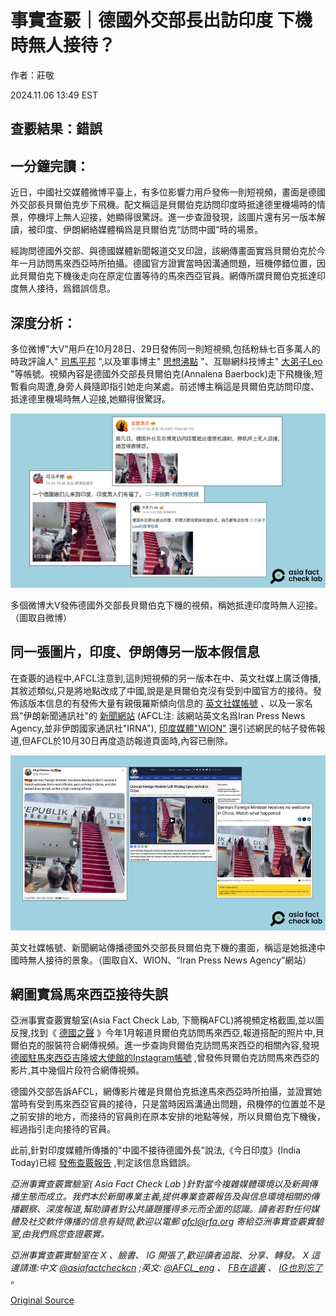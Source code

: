 # 事實查覈｜德國外交部長出訪印度 下機時無人接待？

作者：莊敬

2024.11.06 13:49 EST

## 查覈結果：錯誤

## 一分鐘完讀：

近日，中國社交媒體微博平臺上，有多位影響力用戶發佈一則短視頻，畫面是德國外交部長貝爾伯克步下飛機。配文稱這是貝爾伯克訪問印度時抵達德里機場時的情景，停機坪上無人迎接，她顯得很驚訝。進一步查證發現，該圖片還有另一版本解讀，被印度、伊朗網絡媒體稱爲是貝爾伯克“訪問中國”時的場景。

經詢問德國外交部、與德國媒體新聞報道交叉印證，該網傳畫面實爲貝爾伯克於今年一月訪問馬來西亞時所拍攝。德國官方證實當時因溝通問題，班機停錯位置，因此貝爾伯克下機後走向在原定位置等待的馬來西亞官員。網傳所謂貝爾伯克抵達印度無人接待，爲錯誤信息。

## 深度分析：

多位微博"大V"用戶在10月28日、29日發佈同一則短視頻,包括粉絲七百多萬人的時政評論人" [司馬平邦](https://m.weibo.cn/detail/5094538618077938) ",以及軍事博主" [思想沸點](https://m.weibo.cn/detail/5094538618077938) "、互聯網科技博主" [大弟子Leo](https://m.weibo.cn/detail/5094572290736660) "等帳號。視頻內容是德國外交部長貝爾伯克(Annalena Baerbock)走下飛機後,短暫看向周遭,身旁人員隨即指引她走向某處。前述博主稱這是貝爾伯克訪問印度、抵達德里機場時無人迎接,她顯得很驚訝。

![多個微博大V發佈德國外交部長貝爾伯克下機的視頻，稱她抵達印度時無人迎接。（圖取自微博）](images/6OSEGK6BXUXFO3ZSGP3IYO7VAE.png)

多個微博大V發佈德國外交部長貝爾伯克下機的視頻，稱她抵達印度時無人迎接。（圖取自微博）

## 同一張圖片，印度、伊朗傳另一版本假信息

在查覈的過程中,AFCL注意到,這則短視頻的另一版本在中、英文社媒上廣泛傳播,其敘述類似,只是將地點改成了中國,說是是貝爾伯克沒有受到中國官方的接待。發佈該版本信息的有發佈大量有親俄羅斯傾向信息的 [英文社媒帳號](https://twitter.com/ug_chelsea/status/1850825960980893773?ref_src=twsrc%5Etfw%7Ctwcamp%5Etweetembed%7Ctwterm%5E1850825960980893773%7Ctwgr%5E00ea1ba06ed4bd2965f45d36d2d4bfde02e920a6%7Ctwcon%5Es1_&ref_url=https%3A%2F%2Fwww.wionews.com%2Fworld%2Fgerman-foreign-minister-receives-no-welcome-in-china-watch-what-happened-771389) 、以及一家名爲"伊朗新聞通訊社"的 [新聞網站](https://iranpress.com/german-foreign-minister-left-waiting-upon-arrival-in-china) (AFCL注: 該網站英文名爲Iran Press News Agency,並非伊朗國家通訊社"IRNA"), [印度媒體"WION"](https://archive.ph/yc9QC) 還引述網民的帖子發佈報道,但AFCL於10月30日再度造訪報道頁面時,內容已刪除。

![英文社媒帳號、新聞網站傳播德國外交部長貝爾伯克下機的畫面，稱這是她抵達中國時無人接待的景象。（圖取自X、WION、“Iran Press News Agency”網站）](images/REIP6S4EOS7Y5V43YFMRNHANIM.png)

英文社媒帳號、新聞網站傳播德國外交部長貝爾伯克下機的畫面，稱這是她抵達中國時無人接待的景象。（圖取自X、WION、“Iran Press News Agency”網站）

## 網圖實爲馬來西亞接待失誤

亞洲事實查覈實驗室(Asia Fact Check Lab, 下簡稱AFCL)將視頻定格截圖,並以圖反搜,找到《 [德國之聲](https://www.dw.com/en/germany-strikes-balancing-act-in-southeast-asia/a-68000565) 》今年1月報道貝爾伯克訪問馬來西亞,報道搭配的照片中,貝爾伯克的服裝符合網傳視頻。進一步查詢貝爾伯克訪問馬來西亞的相關內容,發現 [德國駐馬來西亞吉隆坡大使館的Instagram帳號](https://www.instagram.com/reel/C2RUE4KAIDn/) ,曾發佈貝爾伯克訪問馬來西亞的影片,其中幾個片段符合網傳視頻。

德國外交部告訴AFCL，網傳影片確是貝爾伯克抵達馬來西亞時所拍攝，並證實她當時有受到馬來西亞官員的接待，只是當時因爲溝通出問題，飛機停的位置並不是之前安排的地方，而接待的官員則在原本安排的地點等候，所以貝爾伯克下機後，經過指引走向接待的官員。

此前,針對印度媒體所傳播的"中國不接待德國外長"說法,《今日印度》(India Today)已經 [發佈查覈報告](https://www.indiatoday.in/fact-check/story/fact-check-german-foreign-minister-annalena-baerbock-not-formally-welcomed-at-delhi-airport-2625115-2024-10-29) ,判定該信息爲錯誤。

*亞洲事實查覈實驗室(* *Asia Fact Check Lab* *)針對當今複雜媒體環境以及新興傳播生態而成立。我們本於新聞專業主義,提供專業查覈報告及與信息環境相關的傳播觀察、深度報道,幫助讀者對公共議題獲得多元而全面的認識。讀者若對任何媒體及社交軟件傳播的信息有疑問,歡迎以電郵 [afcl@rfa.org](mailto:afcl@rfa.org)*  *寄給亞洲事實查覈實驗室,由我們爲您查證覈實。*

*亞洲事實查覈實驗室在* *X* *、臉書、* *IG* *開張了,歡迎讀者追蹤、分享、轉發。* *X* *這邊請進:中文 [@asiafactcheckcn](https://twitter.com/asiafactcheckcn)*  *;英文: [@AFCL\_eng](https://twitter.com/AFCL_eng)*  *、 [FB在這裏](https://www.facebook.com/asiafactchecklabcn)*  *、 [IG也別忘了](https://www.instagram.com/asiafactchecklab/)*  *。*



[Original Source](https://www.rfa.org/mandarin/shishi-hecha/hc-german-foreign-minister-visit-india-without-reception-11062024134534.html)